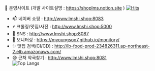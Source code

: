 🌱 운영사이트 (개발 사이트설명 : https://shoplms.notion.site ) [![Hits](https://hits.seeyoufarm.com/api/count/incr/badge.svg?url=https%3A%2F%2Fgithub.com%2FMyoungSoo7&count_bg=%2379C83D&title_bg=%23555555&icon=&icon_color=%23E7E7E7&title=hits&edge_flat=false)](https://hits.seeyoufarm.com)<br> 
- 📫 네이버 쇼핑 : http://www.lmshi.shop:8083 <br>
- ⚡ 크롤링/맛집/사전 : http://www.lmshi.shop:5000  <br>
- 💬 SNS : http://www.lmshi.shop:8087 <br>
- 🔭 모니터링 : https://myoungsoo7.github.io/monitory/<br> 
- ✨ 맛집 검색(CI/CD) : http://lb-food-prod-234826311.ap-northeast-2.elb.amazonaws.com/
- 😄 근처 약국찾기 : http://www.lmshi.shop:8081 <br>
![Top Langs](https://github-readme-stats.vercel.app/api/top-langs/?username=MyoungSoo7&layout=compact&theme=dark)

<!--




![git-wrapped-MyoungSoo7](https://github.com/user-attachments/assets/28ec89dd-ffa5-4213-8ef2-b9cc7ee9501c)
![잔디 기부 캠페인 기부증](https://github.com/user-attachments/assets/04e31d48-5644-4c9e-addf-917212f2ffc8)
 [![Solved.ac Profile](http://mazassumnida.wtf/api/generate_badge?boj=iamipro)](https://solved.ac/iamipro)
![MyoungSoo7 GitHub stats](https://github-readme-stats.vercel.app/api?username=MyoungSoo7&show_icons=true&theme=dark) <br>   
 [![Hits](https://hits.seeyoufarm.com/api/count/incr/badge.svg?url=https%3A%2F%2Fgithub.com%2FMyoungSoo7&count_bg=%2379C83D&title_bg=%23555555&icon=&icon_color=%23E7E7E7&title=hits&edge_flat=false)](https://hits.seeyoufarm.com)<br> 



💬 사이트설명 : https://shoplms.notion.site  

![Top Langs](https://github-readme-stats.vercel.app/api/top-langs/?username=MyoungSoo7&layout=compact&theme=dark)
[![Solved.ac Profile](http://mazassumnida.wtf/api/generate_badge?boj=iamipro)](https://solved.ac/iamipro)
**MyoungSoo7/MyoungSoo7** is a ✨ _special_ ✨ repository because its `README.md` (this file) appears on your GitHub profile.

Here are some ideas to get you started:
<img src="https://img.shields.io/badge/java-007396?style=for-the-badge&logo=java&logoColor=white">
<img src="https://img.shields.io/badge/spring-6DB33F?style=for-the-badge&logo=spring&logoColor=white">
<img src="https://img.shields.io/badge/mysql-4479A1?style=for-the-badge&logo=mysql&logoColor=white">
<img src="https://img.shields.io/badge/springboot-6DB33F?style=for-the-badge&logo=springboot&logoColor=white"><br>

<img src="https://img.shields.io/badge/java-007396?style=for-the-badge&logo=java&logoColor=white">
<img src="https://img.shields.io/badge/spring-6DB33F?style=for-the-badge&logo=spring&logoColor=white">
<img src="https://img.shields.io/badge/springboot-6DB33F?style=for-the-badge&logo=springboot&logoColor=white"><br>

- 🔭 I’m currently working on ...
- 🌱 I’m currently learning ...
- 👯 I’m looking to collaborate on ...
- 🤔 I’m looking for help with ...
- 💬 Ask me about ...
- 📫 How to reach me: ...
- 😄 Pronouns: ...
- ⚡ Fun fact: ...
-->
